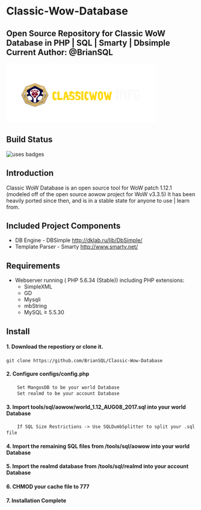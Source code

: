 # Classic-Wow-Database
Open Source Repository for Classic WoW Database in PHP | SQL | Smarty | Dbsimple
Current Author: @BrianSQL
------------
![logo](images/logo2.png)


## Build Status
![uses badges](https://forthebadge.com/images/badges/built-by-developers.svg)

## Introduction

Classic WoW Database is an open source tool for WoW patch 1.12.1 (modeled off of the open source aowow project for WoW v3.3.5)
It has been heavily ported since then, and is in a stable state for anyone to use | learn from. 

## Included Project Components

* DB Engine       - DBSimple http://dklab.ru/lib/DbSimple/
* Template Parser - Smarty http://www.smarty.net/

## Requirements

+ Webserver running ( PHP 5.6.34 (Stable)) including PHP extensions:
  + SimpleXML
  + GD
  + Mysqli
  + mbString
  + MySQL ≥ 5.5.30


## Install

#### 1. Download the repostiory or clone it.
`git clone https://github.com/BrianSQL/Classic-Wow-Database`

#### 2. Configure configs/config.php
        Set MangosDB to be your world Database
        Set realmd to be your account Database
        
#### 3. Import tools/sql/aowow/world_1.12_AUG08_2017.sql into your world Database
        If SQL Size Restrictions -> Use SQLDumbSplitter to split your .sql file 
       
#### 4. Import the remaining SQL files from /tools/sql/aowow into your world Database    

#### 5. Import the realmd database from /tools/sql/realmd into your account Database

#### 6. CHMOD your cache file to 777

#### 7. Installation Complete
